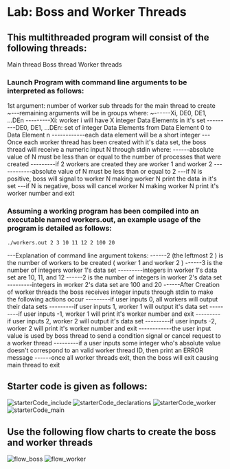 # Lab: Boss and Worker Threads
## This multithreaded program will consist of the following threads:

  Main thread
  Boss thread
  Worker threads

### Launch Program with command line arguments to be interpreted as follows:

1st argument: number of worker sub threads for the main thread to create
~---remaining arguments will be in groups where:
~------Xi, DE0, DE1, ...DEn
---------Xi: worker i will have X integer Data Elements in it's set
---------DE0, DE1, ...DEn: set of integer Data Elements from Data Element 0 to Data Element n
------------each data element will be a short integer
---Once each worker thread has been created with it's data set, the boss thread will receive a numeric input N through stdin where:
------absolute value of N must be less than or equal to the number of processes that were created
---------if 2 workers are created they are worker 1 and worker 2
------------absolute value of N must be less than or equal to 2
---if N is positive, boss will signal to worker N making worker N print the data in it's set
---if N is negative, boss will cancel worker N making worker N print it's worker number and exit

### Assuming a working program has been compiled into an executable named workers.out, an example usage of the program is detailed as follows:

`./workers.out 2 3 10 11 12 2 100 20`

---Explanation of command line argument tokens:
------2 (the leftmost 2 ) is the number of workers to be created ( worker 1 and worker 2 )
------3 is the number of integers worker 1's data set
---------integers in worker 1's data set are 10, 11, and 12
------2 is the number of integers in worker 2's data set
---------integers in worker 2's data set are 100 and 20
------After Creation of worker threads the boss receives integer inputs through stdin to make the following actions occur
---------if user inputs 0, all workers will output their data sets
---------if user inputs 1, worker 1 will output it's data set
---------if user inputs -1, worker 1 will print it's worker number and exit
---------if user inputs 2, worker 2 will output it's data set
---------if user inputs -2, worker 2 will print it's worker number and exit
------------the user input value is used by boss thread to send a condition signal or cancel request to a worker thread
---------if a user inputs some integer who's absolute value doesn't correspond to an valid worker thread ID, then print an ERROR message
------once all worker threads exit, then the boss will exit causing main thread to exit

## Starter code is given as follows:
![starterCode_include](1.png)
![starterCode_declarations](2.png)
![starterCode_worker](3.png)
![starterCode_main](4.png)

## Use the following flow charts to create the boss and worker threads

![flow_boss](5.png)
![flow_worker](6.jpg)
